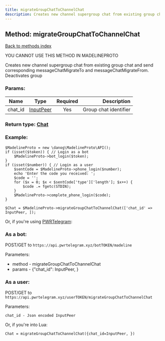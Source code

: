 ```yaml
---
title: migrateGroupChatToChannelChat
description: Creates new channel supergroup chat from existing group chat and send corresponding messageChatMigrateTo and messageChatMigrateFrom. Deactivates group
---
```

## Method: migrateGroupChatToChannelChat  
[Back to methods index](index.md)


YOU CANNOT USE THIS METHOD IN MADELINEPROTO


Creates new channel supergroup chat from existing group chat and send corresponding messageChatMigrateTo and messageChatMigrateFrom. Deactivates group

### Params:

| Name     |    Type       | Required | Description |
|----------|:-------------:|:--------:|------------:|
|chat\_id|[InputPeer](../types/InputPeer.md) | Yes|Group chat identifier|


### Return type: [Chat](../types/Chat.md)

### Example:


```
$MadelineProto = new \danog\MadelineProto\API();
if (isset($token)) { // Login as a bot
    $MadelineProto->bot_login($token);
}
if (isset($number)) { // Login as a user
    $sentCode = $MadelineProto->phone_login($number);
    echo 'Enter the code you received: ';
    $code = '';
    for ($x = 0; $x < $sentCode['type']['length']; $x++) {
        $code .= fgetc(STDIN);
    }
    $MadelineProto->complete_phone_login($code);
}

$Chat = $MadelineProto->migrateGroupChatToChannelChat(['chat_id' => InputPeer, ]);
```

Or, if you're using [PWRTelegram](https://pwrtelegram.xyz):

### As a bot:

POST/GET to `https://api.pwrtelegram.xyz/botTOKEN/madeline`

Parameters:

* method - migrateGroupChatToChannelChat
* params - {"chat_id": InputPeer, }



### As a user:

POST/GET to `https://api.pwrtelegram.xyz/userTOKEN/migrateGroupChatToChannelChat`

Parameters:

```
chat_id - Json encoded InputPeer

```

Or, if you're into Lua:

```
Chat = migrateGroupChatToChannelChat({chat_id=InputPeer, })
```


